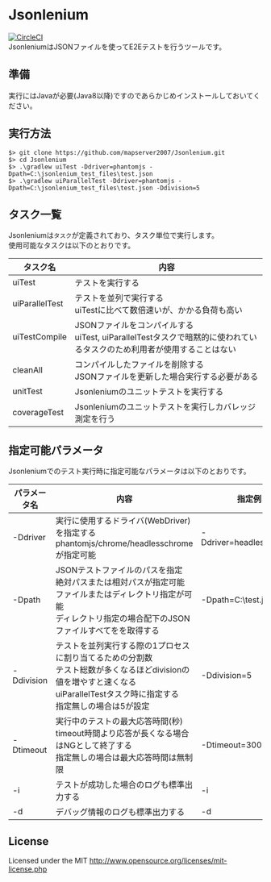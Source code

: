 # Jsonlenium
[![CircleCI](https://circleci.com/gh/mapserver2007/Jsonlenium/tree/master.svg?style=svg)](https://circleci.com/gh/mapserver2007/Jsonlenium/tree/master)  
JsonleniumはJSONファイルを使ってE2Eテストを行うツールです。

## 準備
実行にはJavaが必要(Java8以降)ですのであらかじめインストールしておいてください。

## 実行方法
```
$> git clone https://github.com/mapserver2007/Jsonlenium.git
$> cd Jsonlenium
$> .\gradlew uiTest -Ddriver=phantomjs -Dpath=C:\jsonlenium_test_files\test.json
$> .\gradlew uiParallelTest -Ddriver=phantomjs -Dpath=C:\jsonlenium_test_files\test.json -Ddivision=5
```

## タスク一覧
Jsonleniumは`タスク`が定義されており、タスク単位で実行します。<br>
使用可能なタスクは以下のとおりです。

| タスク名       | 内容                                                                                                                     |
|----------------|--------------------------------------------------------------------------------------------------------------------------|
| uiTest         | テストを実行する                                                                                                         |
| uiParallelTest | テストを並列で実行する<br>uiTestに比べて数倍速いが、かかる負荷も高い                                                     |
| uiTestCompile  | JSONファイルをコンパイルする<br>uiTest, uiParallelTestタスクで暗黙的に使われているタスクのため利用者が使用することはない |
| cleanAll       | コンパイルしたファイルを削除する<br>JSONファイルを更新した場合実行する必要がある                                         |
| unitTest       | Jsonleniumのユニットテストを実行する                                                                                     |
| coverageTest   | Jsonleniumのユニットテストを実行しカバレッジ測定を行う                                                                   |

## 指定可能パラメータ
Jsonleniumでのテスト実行時に指定可能なパラメータは以下のとおりです。

| パラメータ名 | 内容                                                                                                                                                                               | 指定例                  | 必須 |
|--------------|------------------------------------------------------------------------------------------------------------------------------------------------------------------------------------|-------------------------|------|
| -Ddriver     | 実行に使用するドライバ(WebDriver)を指定する<br>phantomjs/chrome/headlesschromeが指定可能                                                                                           | -Ddriver=headlesschrome | ◯    |
| -Dpath       | JSONテストファイルのパスを指定<br>絶対パスまたは相対パスが指定可能 ファイルまたはディレクトリ指定が可能<br>ディレクトリ指定の場合配下のJSONファイルすべてをを取得する              | -Dpath=C:\test.json     | ◯    |
| -Ddivision   | テストを並列実行する際の1プロセスに割り当てるための分割数<br>テスト総数が多くなるほどdivisionの値を増やすと速くなる<br>uiParallelTestタスク時に指定する<br>指定無しの場合は5が設定 | -Ddivision=5            | -    |
| -Dtimeout    | 実行中のテストの最大応答時間(秒)<br>timeout時間より応答が長くなる場合はNGとして終了する<br>指定無しの場合は最大応答時間は無制限                                                    | -Dtimeout=300           | -    |
| -i           | テストが成功した場合のログも標準出力する                                                                                                                                           | -i                      | -    |
| -d           | デバッグ情報のログも標準出力する                                                                                                                                                   | -d                      | -    |

## License
Licensed under the MIT
http://www.opensource.org/licenses/mit-license.php

